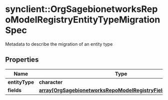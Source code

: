 # synclient::OrgSagebionetworksRepoModelRegistryEntityTypeMigrationSpec

Metadata to describe the migration of an entity type

## Properties
Name | Type | Description | Notes
------------ | ------------- | ------------- | -------------
**entityType** | **character** |  | [optional] 
**fields** | [**array[OrgSagebionetworksRepoModelRegistryFieldMigrationSpec]**](org.sagebionetworks.repo.model.registry.FieldMigrationSpec.md) |  | [optional] 


